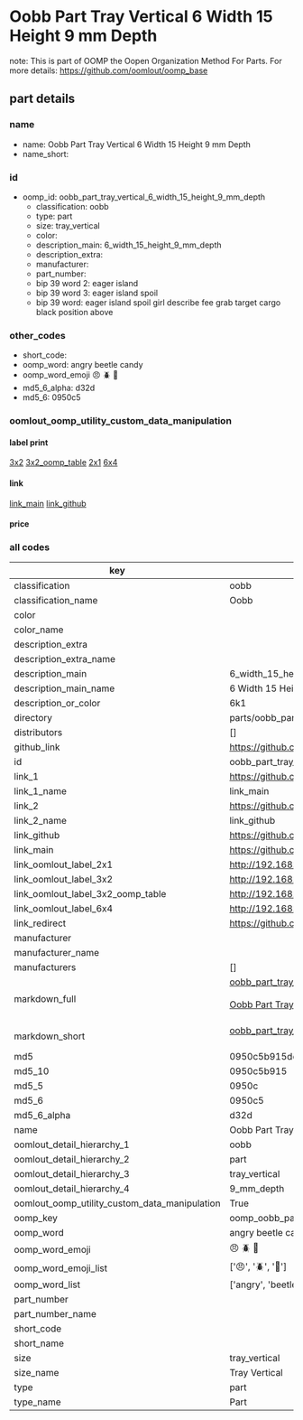 # Oobb Part Tray Vertical 6 Width 15 Height 9 mm Depth  

note: This is part of OOMP the Oopen Organization Method For Parts. For more details: https://github.com/oomlout/oomp_base

##  part details
  







### name
* name: Oobb Part Tray Vertical 6 Width 15 Height 9 mm Depth
* name_short: 
### id
* oomp_id: oobb_part_tray_vertical_6_width_15_height_9_mm_depth
  * classification: oobb
  * type: part
  * size: tray_vertical
  * color: 
  * description_main: 6_width_15_height_9_mm_depth
  * description_extra: 
  * manufacturer: 
  * part_number: 
  * bip 39 word 2: eager island
  * bip 39 word 3: eager island spoil
  * bip 39 word: eager island spoil girl describe fee grab target cargo black position above

### other_codes
* short_code: 
* oomp_word: angry beetle candy
* oomp_word_emoji :angry: :beetle: :candy:
* md5_6_alpha: d32d
* md5_6: 0950c5






### oomlout_oomp_utility_custom_data_manipulation
#### label print
[3x2](http://192.168.1.245:1112/?label=oomp%20d32d)
[3x2_oomp_table](http://192.168.1.108:1112/?label=oomp%20d32d)
[2x1](http://192.168.1.242:1112/?label=oomp%20d32d)
[6x4](http://192.168.1.55:1112/?label=oomp%20d32d)    

#### link

[link_main](https://github.com/oomlout/oomlout_oomp_version_1_messy/tree/main/parts/oobb_part_tray_vertical_6_width_15_height_9_mm_depth) [link_github](https://github.com/oomlout/oomlout_oomp_version_1_messy/tree/main/parts/oobb_part_tray_vertical_6_width_15_height_9_mm_depth)                             

#### price







### all codes 
| key | value |  
| --- | --- |  
| classification | oobb |  
| classification_name | Oobb |  
| color |  |  
| color_name |  |  
| description_extra |  |  
| description_extra_name |  |  
| description_main | 6_width_15_height_9_mm_depth |  
| description_main_name | 6 Width 15 Height 9 mm Depth |  
| description_or_color | 6k1 |  
| directory | parts/oobb_part_tray_vertical_6_width_15_height_9_mm_depth |  
| distributors | [] |  
| github_link | https://github.com/oomlout/oomlout_oomp_part_src/tree/main/parts/oobb_part_tray_vertical_6_width_15_height_9_mm_depth |  
| id | oobb_part_tray_vertical_6_width_15_height_9_mm_depth |  
| link_1 | https://github.com/oomlout/oomlout_oomp_version_1_messy/tree/main/parts/oobb_part_tray_vertical_6_width_15_height_9_mm_depth |  
| link_1_name | link_main |  
| link_2 | https://github.com/oomlout/oomlout_oomp_version_1_messy/tree/main/parts/oobb_part_tray_vertical_6_width_15_height_9_mm_depth |  
| link_2_name | link_github |  
| link_github | https://github.com/oomlout/oomlout_oomp_version_1_messy/tree/main/parts/oobb_part_tray_vertical_6_width_15_height_9_mm_depth |  
| link_main | https://github.com/oomlout/oomlout_oomp_version_1_messy/tree/main/parts/oobb_part_tray_vertical_6_width_15_height_9_mm_depth |  
| link_oomlout_label_2x1 | http://192.168.1.242:1112/?label=oomp%20d32d |  
| link_oomlout_label_3x2 | http://192.168.1.245:1112/?label=oomp%20d32d |  
| link_oomlout_label_3x2_oomp_table | http://192.168.1.108:1112/?label=oomp%20d32d |  
| link_oomlout_label_6x4 | http://192.168.1.55:1112/?label=oomp%20d32d |  
| link_redirect | https://github.com/oomlout/oomlout_oomp_version_1_messy/tree/main/parts/oobb_part_tray_vertical_6_width_15_height_9_mm_depth |  
| manufacturer |  |  
| manufacturer_name |  |  
| manufacturers | [] |  
| markdown_full | [oobb_part_tray_vertical_6_width_15_height_9_mm_depth](none)<br>[](none)<br>[Oobb Part Tray Vertical 6 Width 15 Height 9 Mm Depth](none)<br><br> |  
| markdown_short | [oobb_part_tray_vertical_6_width_15_height_9_mm_depth](none)<br><br> |  
| md5 | 0950c5b915ddeca9521dc625a49d9a27 |  
| md5_10 | 0950c5b915 |  
| md5_5 | 0950c |  
| md5_6 | 0950c5 |  
| md5_6_alpha | d32d |  
| name | Oobb Part Tray Vertical 6 Width 15 Height 9 mm Depth |  
| oomlout_detail_hierarchy_1 | oobb |  
| oomlout_detail_hierarchy_2 | part |  
| oomlout_detail_hierarchy_3 | tray_vertical |  
| oomlout_detail_hierarchy_4 | 9_mm_depth |  
| oomlout_oomp_utility_custom_data_manipulation | True |  
| oomp_key | oomp_oobb_part_tray_vertical_6_width_15_height_9_mm_depth |  
| oomp_word | angry beetle candy |  
| oomp_word_emoji | :angry: :beetle: :candy: |  
| oomp_word_emoji_list | [':angry:', ':beetle:', ':candy:'] |  
| oomp_word_list | ['angry', 'beetle', 'candy'] |  
| part_number |  |  
| part_number_name |  |  
| short_code |  |  
| short_name |  |  
| size | tray_vertical |  
| size_name | Tray Vertical |  
| type | part |  
| type_name | Part |  
